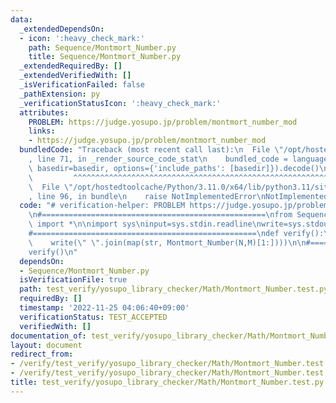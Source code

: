 ```yaml
---
data:
  _extendedDependsOn:
  - icon: ':heavy_check_mark:'
    path: Sequence/Montmort_Number.py
    title: Sequence/Montmort_Number.py
  _extendedRequiredBy: []
  _extendedVerifiedWith: []
  _isVerificationFailed: false
  _pathExtension: py
  _verificationStatusIcon: ':heavy_check_mark:'
  attributes:
    PROBLEM: https://judge.yosupo.jp/problem/montmort_number_mod
    links:
    - https://judge.yosupo.jp/problem/montmort_number_mod
  bundledCode: "Traceback (most recent call last):\n  File \"/opt/hostedtoolcache/Python/3.11.0/x64/lib/python3.11/site-packages/onlinejudge_verify/documentation/build.py\"\
    , line 71, in _render_source_code_stat\n    bundled_code = language.bundle(stat.path,\
    \ basedir=basedir, options={'include_paths': [basedir]}).decode()\n          \
    \         ^^^^^^^^^^^^^^^^^^^^^^^^^^^^^^^^^^^^^^^^^^^^^^^^^^^^^^^^^^^^^^^^^^^^^^^^^^^^^^^^^\n\
    \  File \"/opt/hostedtoolcache/Python/3.11.0/x64/lib/python3.11/site-packages/onlinejudge_verify/languages/python.py\"\
    , line 96, in bundle\n    raise NotImplementedError\nNotImplementedError\n"
  code: "# verification-helper: PROBLEM https://judge.yosupo.jp/problem/montmort_number_mod\n\
    \n#==================================================\nfrom Sequence.Montmort_Number\
    \ import *\n\nimport sys\ninput=sys.stdin.readline\nwrite=sys.stdout.write\n\n\
    #==================================================\ndef verify():\n    N,M=map(int,input().split())\n\
    \    write(\" \".join(map(str, Montmort_Number(N,M)[1:])))\n\n#==================================================\n\
    verify()\n"
  dependsOn:
  - Sequence/Montmort_Number.py
  isVerificationFile: true
  path: test_verify/yosupo_library_checker/Math/Montmort_Number.test.py
  requiredBy: []
  timestamp: '2022-11-25 04:06:40+09:00'
  verificationStatus: TEST_ACCEPTED
  verifiedWith: []
documentation_of: test_verify/yosupo_library_checker/Math/Montmort_Number.test.py
layout: document
redirect_from:
- /verify/test_verify/yosupo_library_checker/Math/Montmort_Number.test.py
- /verify/test_verify/yosupo_library_checker/Math/Montmort_Number.test.py.html
title: test_verify/yosupo_library_checker/Math/Montmort_Number.test.py
---
```

